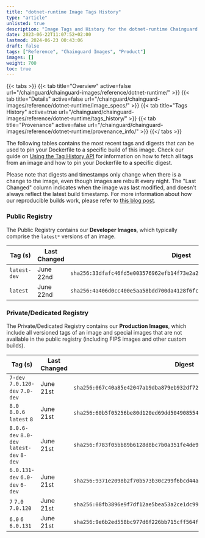 ```yaml
---
title: "dotnet-runtime Image Tags History"
type: "article"
unlisted: true
description: "Image Tags and History for the dotnet-runtime Chainguard Image"
date: 2023-06-22T11:07:52+02:00
lastmod: 2024-06-23 00:43:06
draft: false
tags: ["Reference", "Chainguard Images", "Product"]
images: []
weight: 700
toc: true
---
```


{{< tabs >}}
{{< tab title="Overview" active=false url="/chainguard/chainguard-images/reference/dotnet-runtime/" >}}
{{< tab title="Details" active=false url="/chainguard/chainguard-images/reference/dotnet-runtime/image_specs/" >}}
{{< tab title="Tags History" active=true url="/chainguard/chainguard-images/reference/dotnet-runtime/tags_history/" >}}
{{< tab title="Provenance" active=false url="/chainguard/chainguard-images/reference/dotnet-runtime/provenance_info/" >}}
{{</ tabs >}}

The following tables contains the most recent tags and digests that can be used to pin your Dockerfile to a specific build of this image. Check our guide on [Using the Tag History API](/chainguard/chainguard-images/using-the-tag-history-api/) for information on how to fetch all tags from an image and how to pin your Dockerfile to a specific digest.

Please note that digests and timestamps only change when there is a change to the image, even though images are rebuilt every night. The "Last Changed" column indicates when the image was last modified, and doesn't always reflect the latest build timestamp. For more information about how our reproducible builds work, please refer to [this blog post](https://www.chainguard.dev/unchained/reproducing-chainguards-reproducible-image-builds).

### Public Registry
The Public Registry contains our **Developer Images**, which typically comprise the `latest*` versions of an image.

| Tag (s)       | Last Changed | Digest                                                                    |
|---------------|--------------|---------------------------------------------------------------------------|
|  `latest-dev` | June 22nd    | `sha256:33dfafc46fd5e003576962efb14f73e2a287a57531f50bc39a41533d1c73a445` |
|  `latest`     | June 22nd    | `sha256:4a406d0cc400e5aa58bdd700da4128f6fce25adc1a9331bf56583d10128abe5b` |


### Private/Dedicated Registry
The Private/Dedicated Registry contains our **Production Images**, which include all versioned tags of an image and special images that are not available in the public registry (including FIPS images and other custom builds).

| Tag (s)                                     | Last Changed | Digest                                                                    |
|---------------------------------------------|--------------|---------------------------------------------------------------------------|
|  `7-dev` `7.0.120-dev` `7.0-dev`            | June 21st    | `sha256:067c40a85e42047ab9dba879eb932df72720ee751e8812fbea1eb4d875deec27` |
|  `8.0` `8.0.6` `latest` `8`                 | June 21st    | `sha256:60b5f05256be80d120ed69dd5049085549f9df020e4a74b7e5fd24bc1666f313` |
|  `8.0.6-dev` `8.0-dev` `latest-dev` `8-dev` | June 21st    | `sha256:f783f05bb89b6128d8bc7b0a351fe4de9ca56c38642c25a2aea69d0785f6a348` |
|  `6.0.131-dev` `6.0-dev` `6-dev`            | June 21st    | `sha256:9371e2098b2f70b573b30c299f6bcd44a16f99c12c821c11f9313792c936114f` |
|  `7` `7.0` `7.0.120`                        | June 21st    | `sha256:08fb3896e9f7df12ae5bea53a2ce1dc998fd2d78d3ab93787fc0a5e78eff9eae` |
|  `6.0` `6` `6.0.131`                        | June 21st    | `sha256:9e6b2ed558bc977d6f226bb715cff564fc3a7afd520d4cbdf06505c4b977ea89` |

